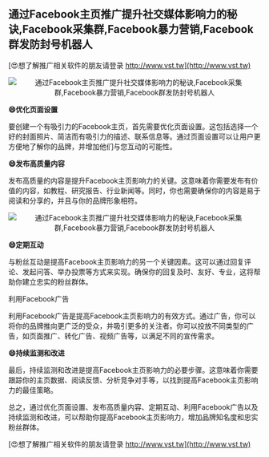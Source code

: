 ## **通过Facebook主页推广提升社交媒体影响力的秘诀,Facebook采集群,Facebook暴力营销,Facebook群发防封号机器人**

[😍想了解推广相关软件的朋友请登录 http://www.vst.tw](http://www.vst.tw)

 <center><img src="https://vst.tw/MP4/tuiguang/png/1.png" alt="通过Facebook主页推广提升社交媒体影响力的秘诀,Facebook采集群,Facebook暴力营销,Facebook群发防封号机器人"></center>

**😄优化页面设置**

要创建一个有吸引力的Facebook主页，首先需要优化页面设置。这包括选择一个好的封面照片、简洁而有吸引力的描述、联系信息等。通过页面设置可以让用户更方便地了解你的品牌，并增加他们与您互动的可能性。

**😄发布高质量内容**

发布高质量的内容是提升Facebook主页影响力的关键。这意味着你需要发布有价值的内容，如教程、研究报告、行业新闻等。同时，你也需要确保你的内容是易于阅读和分享的，并且与你的品牌形象相符。

 <center><img src="https://vst.tw/MP4/tuiguang/png/0.png" alt="通过Facebook主页推广提升社交媒体影响力的秘诀,Facebook采集群,Facebook暴力营销,Facebook群发防封号机器人"></center>

**😄定期互动**

与粉丝互动是提高Facebook主页影响力的另一个关键因素。这可以通过回复评论、发起问答、举办投票等方式来实现。确保你的回复及时、友好、专业，这将帮助你建立忠实的粉丝群体。

利用Facebook广告

利用Facebook广告是提高Facebook主页影响力的有效方式。通过广告，你可以将你的品牌推向更广泛的受众，并吸引更多的关注者。你可以投放不同类型的广告，如页面推广、转化广告、视频广告等，以满足不同的宣传需求。

**😄持续监测和改进**

最后，持续监测和改进是提高Facebook主页影响力的必要步骤。这意味着你需要跟踪你的主页数据、阅读反馈、分析竞争对手等，以找到提高Facebook主页影响力的最佳策略。

总之，通过优化页面设置、发布高质量内容、定期互动、利用Facebook广告以及持续监测和改进，可以帮助你提高Facebook主页影响力，增加品牌知名度和忠实粉丝群体。

[😍想了解推广相关软件的朋友请登录 http://www.vst.tw](http://www.vst.tw)



